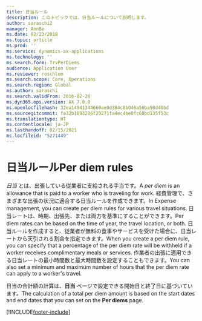 ```yaml
---
title: 日当ルール
description: このトピックでは、日当ルールについて説明します。
author: saraschi2
manager: AnnBe
ms.date: 02/23/2018
ms.topic: article
ms.prod: ''
ms.service: dynamics-ax-applications
ms.technology: ''
ms.search.form: TrvPerDiems
audience: Application User
ms.reviewer: roschlom
ms.search.scope: Core, Operations
ms.search.region: Global
ms.author: saraschi
ms.search.validFrom: 2016-02-28
ms.dyn365.ops.version: AX 7.0.0
ms.openlocfilehash: 32ea14941344660ae0d384c8b046a50ba98d46bd
ms.sourcegitcommit: fa32b1893286f20271fa4ec4be8fc68bd135f53c
ms.translationtype: HT
ms.contentlocale: ja-JP
ms.lasthandoff: 02/15/2021
ms.locfileid: "5271449"
---
```

# <a name="per-diem-rules"></a><span data-ttu-id="b2320-103">日当ルール</span><span class="sxs-lookup"><span data-stu-id="b2320-103">Per diem rules</span></span>

<span data-ttu-id="b2320-104">*日当* とは、出張している従業者に支給される手当です。</span><span class="sxs-lookup"><span data-stu-id="b2320-104">A *per diem* is an allowance that is paid to a worker who is traveling for work.</span></span> <span data-ttu-id="b2320-105">経費管理で、さまざまな出張の状況に適合する日当ルールを作成できます。</span><span class="sxs-lookup"><span data-stu-id="b2320-105">In Expense management, you can create per diem rules for various travel situations.</span></span> <span data-ttu-id="b2320-106">日当レートは、時期、出張先、または両方を基準にすることができます。</span><span class="sxs-lookup"><span data-stu-id="b2320-106">Per diem rates can be based on the time of year, the travel location, or both.</span></span> <span data-ttu-id="b2320-107">日当ルールを作成すると、従業者が無料の食事やサービスを受けた場合に、日当レートから天引される割合を指定できます。</span><span class="sxs-lookup"><span data-stu-id="b2320-107">When you create a per diem rule, you can specify that a percentage of the per diem rate will be withheld if a worker receives complimentary meals or services.</span></span> <span data-ttu-id="b2320-108">作業者の出張に適用できる日当レートの最小時間数と最大時間数を設定することもできます。</span><span class="sxs-lookup"><span data-stu-id="b2320-108">You can also set a minimum and maximum number of hours that the per diem rate can apply to a worker's travel.</span></span>

<span data-ttu-id="b2320-109">日当の合計額の計算は、**日当** ページで設定できる開始日と終了日に基づいています。</span><span class="sxs-lookup"><span data-stu-id="b2320-109">The calculation of a total per diem amount is based on the start dates and end dates that you can set on the **Per diems** page.</span></span>


[!INCLUDE[footer-include](../includes/footer-banner.md)]